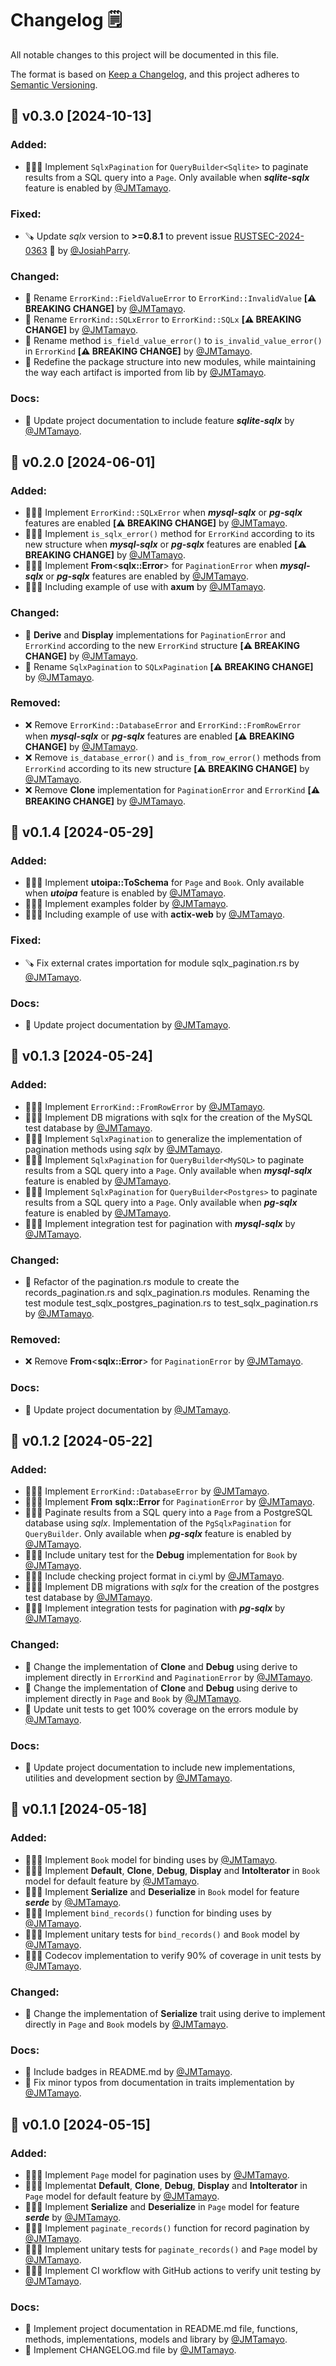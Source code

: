 # Changelog  🗒️

All notable changes to this project will be documented in this file.

The format is based on [Keep a Changelog](https://keepachangelog.com/en/1.1.0/),
and this project adheres to [Semantic Versioning](https://semver.org/spec/v2.0.0.html).

## 🚀 v0.3.0 [2024-10-13]

### Added:

- 🧑🏻‍💻 Implement `SqlxPagination` for `QueryBuilder<Sqlite>` to paginate results from a SQL query into a `Page`. Only available when ***sqlite-sqlx*** feature is enabled by [@JMTamayo](https://github.com/JMTamayo).

### Fixed:

- 🪚 Update *sqlx* version to **>=0.8.1** to prevent issue [RUSTSEC-2024-0363](https://rustsec.org/advisories/RUSTSEC-2024-0363.html) 🚨 by [@JosiahParry](https://github.com/JosiahParry).

### Changed:

- 🔨 Rename `ErrorKind::FieldValueError` to `ErrorKind::InvalidValue` **[⚠️ BREAKING CHANGE]** by [@JMTamayo](https://github.com/JMTamayo).
- 🔨 Rename `ErrorKind::SQLxError` to `ErrorKind::SQLx` **[⚠️ BREAKING CHANGE]** by [@JMTamayo](https://github.com/JMTamayo).
- 🔨 Rename method `is_field_value_error()` to `is_invalid_value_error()` in `ErrorKind` **[⚠️ BREAKING CHANGE]** by [@JMTamayo](https://github.com/JMTamayo).
- 🔨 Redefine the package structure into new modules, while maintaining the way each artifact is imported from lib by [@JMTamayo](https://github.com/JMTamayo).

### Docs:

- 📝 Update project documentation to include feature ***sqlite-sqlx*** by [@JMTamayo](https://github.com/JMTamayo).


## 🚀 v0.2.0 [2024-06-01]

### Added:

- 🧑🏻‍💻 Implement `ErrorKind::SQLxError` when ***mysql-sqlx*** or ***pg-sqlx*** features are enabled **[⚠️ BREAKING CHANGE]** by [@JMTamayo](https://github.com/JMTamayo).
- 🧑🏻‍💻 Implement `is_sqlx_error()` method for `ErrorKind` according to its new structure  when ***mysql-sqlx*** or ***pg-sqlx*** features are enabled **[⚠️ BREAKING CHANGE]** by [@JMTamayo](https://github.com/JMTamayo).
- 🧑🏻‍💻 Implement **From**<**sqlx::Error**> for `PaginationError` when ***mysql-sqlx*** or ***pg-sqlx*** features are enabled by [@JMTamayo](https://github.com/JMTamayo).
- 🧑🏻‍💻  Including example of use with **axum** by [@JMTamayo](https://github.com/JMTamayo).

### Changed:

- 🔨 **Derive** and **Display** implementations for `PaginationError` and `ErrorKind` according to the new `ErrorKind` structure **[⚠️ BREAKING CHANGE]** by [@JMTamayo](https://github.com/JMTamayo).
- 🔨 Rename `SqlxPagination` to `SQLxPagination` **[⚠️ BREAKING CHANGE]** by [@JMTamayo](https://github.com/JMTamayo).

### Removed:

- ❌ Remove `ErrorKind::DatabaseError` and `ErrorKind::FromRowError` when ***mysql-sqlx*** or ***pg-sqlx*** features are enabled **[⚠️ BREAKING CHANGE]** by [@JMTamayo](https://github.com/JMTamayo).
- ❌ Remove `is_database_error()` and `is_from_row_error()` methods from `ErrorKind` according to its new structure **[⚠️ BREAKING CHANGE]** by [@JMTamayo](https://github.com/JMTamayo).
- ❌ Remove **Clone** implementation for `PaginationError` and `ErrorKind` **[⚠️ BREAKING CHANGE]** by [@JMTamayo](https://github.com/JMTamayo).


## 🚀 v0.1.4 [2024-05-29]

### Added:

- 🧑🏻‍💻 Implement **utoipa::ToSchema** for `Page` and `Book`.  Only available when ***utoipa*** feature is enabled by [@JMTamayo](https://github.com/JMTamayo).
- 🧑🏻‍💻 Implement examples folder by [@JMTamayo](https://github.com/JMTamayo).
- 🧑🏻‍💻 Including example of use with **actix-web** by [@JMTamayo](https://github.com/JMTamayo).

### Fixed:

- 🪚 Fix external crates importation for module sqlx_pagination.rs by [@JMTamayo](https://github.com/JMTamayo).

### Docs:

- 📝 Update project documentation by [@JMTamayo](https://github.com/JMTamayo).


## 🚀 v0.1.3 [2024-05-24]

### Added:

- 🧑🏻‍💻 Implement `ErrorKind::FromRowError` by [@JMTamayo](https://github.com/JMTamayo).
- 🧑🏻‍💻 Implement DB migrations with sqlx for the creation of the MySQL test database by [@JMTamayo](https://github.com/JMTamayo).
- 🧑🏻‍💻 Implement `SqlxPagination` to generalize the implementation of pagination methods using *sqlx* by [@JMTamayo](https://github.com/JMTamayo).
- 🧑🏻‍💻 Implement `SqlxPagination` for `QueryBuilder<MySQL>` to paginate results from a SQL query into a `Page`. Only available when ***mysql-sqlx*** feature is enabled by [@JMTamayo](https://github.com/JMTamayo).
- 🧑🏻‍💻 Implement `SqlxPagination` for `QueryBuilder<Postgres>` to paginate results from a SQL query into a `Page`. Only available when ***pg-sqlx*** feature is enabled by [@JMTamayo](https://github.com/JMTamayo).
- 🧑🏻‍💻 Implement integration test for pagination with ***mysql-sqlx*** by [@JMTamayo](https://github.com/JMTamayo).

### Changed:

- 🔨 Refactor of the pagination.rs module to create the records_pagination.rs and sqlx_pagination.rs modules. Renaming the test module test_sqlx_postgres_pagination.rs to test_sqlx_pagination.rs by [@JMTamayo](https://github.com/JMTamayo).

### Removed:

- ❌ Remove **From**<**sqlx::Error**> for `PaginationError` by [@JMTamayo](https://github.com/JMTamayo).

### Docs:

- 📝 Update project documentation by [@JMTamayo](https://github.com/JMTamayo).


## 🚀 v0.1.2 [2024-05-22]

### Added:

- 🧑🏻‍💻 Implement `ErrorKind::DatabaseError` by [@JMTamayo](https://github.com/JMTamayo).
- 🧑🏻‍💻 Implement **From** **sqlx::Error** for `PaginationError` by [@JMTamayo](https://github.com/JMTamayo).
- 🧑🏻‍💻 Paginate results from a SQL query into a `Page` from a PostgreSQL database using *sqlx*. Implementation of the `PgSqlxPagination` for `QueryBuilder`. Only available when ***pg-sqlx*** feature is enabled by [@JMTamayo](https://github.com/JMTamayo).
- 🧑🏻‍💻 Include unitary test for the **Debug** implementation for `Book` by [@JMTamayo](https://github.com/JMTamayo).
- 🧑🏻‍💻 Include checking project format in ci.yml by [@JMTamayo](https://github.com/JMTamayo).
- 🧑🏻‍💻 Implement DB migrations with *sqlx* for the creation of the postgres test database by [@JMTamayo](https://github.com/JMTamayo).
- 🧑🏻‍💻 Implement integration tests for pagination with ***pg-sqlx*** by [@JMTamayo](https://github.com/JMTamayo).

### Changed:

- 🔨 Change the implementation of **Clone** and **Debug** using derive to implement directly in `ErrorKind` and `PaginationError` by [@JMTamayo](https://github.com/JMTamayo).
- 🔨 Change the implementation of **Clone** and **Debug** using derive to implement directly in `Page` and `Book` by [@JMTamayo](https://github.com/JMTamayo).
- 🔨 Update unit tests to get 100% coverage on the errors module by [@JMTamayo](https://github.com/JMTamayo).

### Docs:

- 📝 Update project documentation to include new implementations, utilities and development section by [@JMTamayo](https://github.com/JMTamayo).


## 🚀 v0.1.1 [2024-05-18]

### Added:

- 🧑🏻‍💻 Implement `Book` model for binding uses by [@JMTamayo](https://github.com/JMTamayo).
- 🧑🏻‍💻 Implement **Default**, **Clone**, **Debug**, **Display** and **IntoIterator** in `Book` model for default feature by [@JMTamayo](https://github.com/JMTamayo).
- 🧑🏻‍💻 Implement **Serialize** and **Deserialize** in `Book` model for feature ***serde*** by [@JMTamayo](https://github.com/JMTamayo).
- 🧑🏻‍💻 Implement `bind_records()` function for binding uses by [@JMTamayo](https://github.com/JMTamayo).
- 🧑🏻‍💻 Implement unitary tests for `bind_records()` and `Book` model by [@JMTamayo](https://github.com/JMTamayo).
- 🧑🏻‍💻 Codecov implementation to verify 90% of coverage in unit tests by [@JMTamayo](https://github.com/JMTamayo).

### Changed:

- 🔨 Change the implementation of **Serialize** trait using derive to implement directly in `Page` and `Book` models by [@JMTamayo](https://github.com/JMTamayo).

### Docs:

- 📝 Include badges in README.md by [@JMTamayo](https://github.com/JMTamayo).
- 📝 Fix minor typos from documentation in traits implementation by [@JMTamayo](https://github.com/JMTamayo).


## 🚀 v0.1.0 [2024-05-15]

### Added:

- 🧑🏻‍💻 Implement `Page` model for pagination uses by [@JMTamayo](https://github.com/JMTamayo).
- 🧑🏻‍💻 Implementat **Default**, **Clone**, **Debug**, **Display** and **IntoIterator** in `Page` model for default feature by [@JMTamayo](https://github.com/JMTamayo).
- 🧑🏻‍💻 Implement **Serialize** and **Deserialize** in `Page` model for feature ***serde*** by [@JMTamayo](https://github.com/JMTamayo).
- 🧑🏻‍💻 Implement `paginate_records()` function for record pagination by [@JMTamayo](https://github.com/JMTamayo).
- 🧑🏻‍💻 Implement unitary tests for `paginate_records()` and `Page` model by [@JMTamayo](https://github.com/JMTamayo).
- 🧑🏻‍💻 Implement CI workflow with GitHub actions to verify unit testing by [@JMTamayo](https://github.com/JMTamayo).

### Docs:

- 📝 Implement project documentation in README.md file, functions, methods, implementations, models and library by [@JMTamayo](https://github.com/JMTamayo).
- 📝 Implement CHANGELOG.md file by [@JMTamayo](https://github.com/JMTamayo).